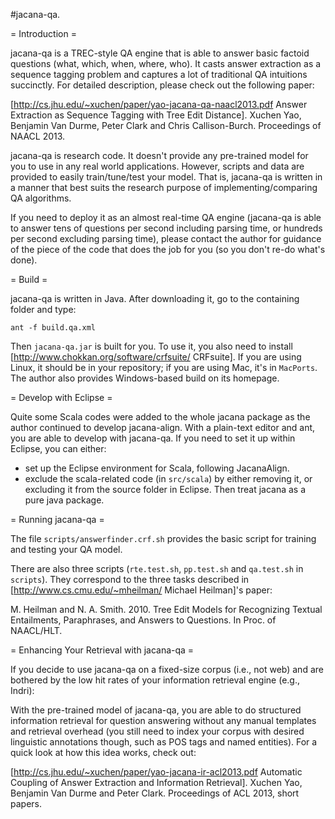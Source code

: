 #jacana-qa.

= Introduction =

jacana-qa is a TREC-style QA engine that is able to answer basic factoid questions (what, which, when, where, who). It casts answer extraction as a sequence tagging problem and captures a lot of traditional QA intuitions succinctly. For detailed description, please check out the following paper:

[http://cs.jhu.edu/~xuchen/paper/yao-jacana-qa-naacl2013.pdf Answer Extraction as Sequence Tagging with Tree Edit Distance].
Xuchen Yao, Benjamin Van Durme, Peter Clark and Chris Callison-Burch.
Proceedings of NAACL 2013.

jacana-qa is research code. It doesn't provide any pre-trained model for you to use in any real world applications. However, scripts and data are provided to easily train/tune/test your model. That is, jacana-qa is written in a manner that best suits the research purpose of implementing/comparing QA algorithms.

If you need to deploy it as an almost real-time QA engine (jacana-qa is able to answer tens of questions per second including parsing time, or hundreds per second excluding parsing time), please contact the author for guidance of the piece of the code that does the job for you (so you don't re-do what's done).


= Build =

jacana-qa is written in Java. After downloading it, go to the containing folder and type:

`ant -f build.qa.xml`

Then `jacana-qa.jar` is built for you. To use it, you also need to install [http://www.chokkan.org/software/crfsuite/  CRFsuite]. If you are using Linux, it should be in your repository; if you are using Mac, it's in `MacPorts`. The author also provides Windows-based build on its homepage.

= Develop with Eclipse =

Quite some Scala codes were added to the whole jacana package as the author continued to develop jacana-align. With a plain-text editor and ant, you are able to develop with jacana-qa. If you need to set it up within Eclipse, you can either:

  * set up the Eclipse environment for Scala, following JacanaAlign.
  * exclude the scala-related code (in `src/scala`) by either removing it, or excluding it from the source folder in Eclipse. Then treat jacana as a pure java package.

= Running jacana-qa =

The file `scripts/answerfinder.crf.sh` provides the basic script for training and testing your QA model.

There are also three scripts (`rte.test.sh`, `pp.test.sh` and `qa.test.sh` in `scripts`). They correspond to the three tasks described in [http://www.cs.cmu.edu/~mheilman/ Michael Heilman]'s paper:

M. Heilman and N. A. Smith. 2010. Tree Edit Models for Recognizing Textual Entailments, Paraphrases, and Answers to Questions. In Proc. of NAACL/HLT.

= Enhancing Your Retrieval with jacana-qa =

If you decide to use jacana-qa on a fixed-size corpus (i.e., not web) and are bothered by the low hit rates of your information retrieval engine (e.g., Indri):

With the pre-trained model of jacana-qa, you are able to do structured information retrieval for question answering without any manual templates and retrieval overhead (you still need to index your corpus with desired linguistic annotations though, such as POS tags and named entities). For a quick look at how this idea works, check out:

[http://cs.jhu.edu/~xuchen/paper/yao-jacana-ir-acl2013.pdf Automatic Coupling of Answer Extraction and Information Retrieval].
Xuchen Yao, Benjamin Van Durme and Peter Clark.
Proceedings of ACL 2013, short papers. 
